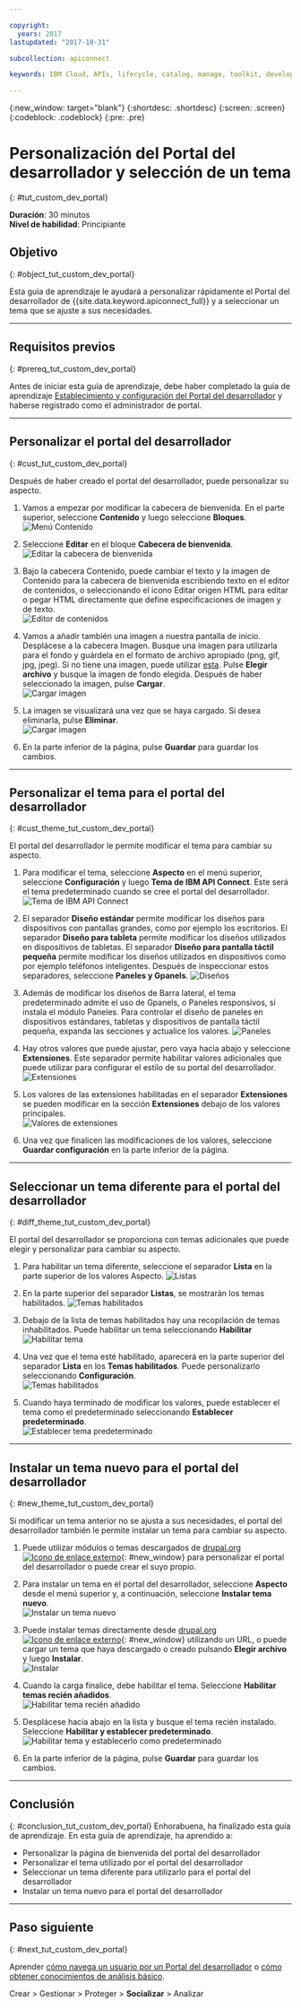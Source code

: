 ```yaml
---

copyright:
  years: 2017
lastupdated: "2017-10-31"

subcollection: apiconnect

keywords: IBM Cloud, APIs, lifecycle, catalog, manage, toolkit, develop, dev portal, tutorial

---
```


{:new_window: target="blank"}
{:shortdesc: .shortdesc}
{:screen: .screen}
{:codeblock: .codeblock}
{:pre: .pre}

# Personalización del Portal del desarrollador y selección de un tema
{: #tut_custom_dev_portal}

**Duración**: 30 minutos  
**Nivel de habilidad**: Principiante  


## Objetivo
{: #object_tut_custom_dev_portal}

Esta guía de aprendizaje le ayudará a personalizar rápidamente el Portal del desarrollador de {{site.data.keyword.apiconnect_full}} y a seleccionar un tema que se ajuste a sus necesidades.

---

## Requisitos previos
{: #prereq_tut_custom_dev_portal}

Antes de iniciar esta guía de aprendizaje, debe haber completado la guía de aprendizaje [Establecimiento y configuración del Portal del desarrollador](/docs/services/apiconnect/tutorials?topic=apiconnect-tut_config_dev_portal) y haberse registrado como el administrador de portal.

---

## Personalizar el portal del desarrollador
{: #cust_tut_custom_dev_portal}

Después de haber creado el portal del desarrollador, puede personalizar su aspecto.

1. Vamos a empezar por modificar la cabecera de bienvenida. En el parte superior, seleccione **Contenido** y luego seleccione **Bloques**.  
  ![Menú Contenido](images/31-content.png)

2. Seleccione **Editar** en el bloque **Cabecera de bienvenida**.  
  ![Editar la cabecera de bienvenida](images/32-edit.png)

3. Bajo la cabecera Contenido, puede cambiar el texto y la imagen de Contenido para la cabecera de bienvenida escribiendo texto en el editor de contenidos, o seleccionando el icono Editar origen HTML para editar o pegar HTML directamente que define especificaciones de imagen y de texto.  
  ![Editor de contenidos](images/33-content.png) 

4. Vamos a añadir también una imagen a nuestra pantalla de inicio. Desplácese a la cabecera Imagen. Busque una imagen para utilizarla para el fondo y guárdela en el formato de archivo apropiado (png, gif, jpg, jpeg). Si no tiene una imagen, puede utilizar [esta](images/Cloudy_Day.png). Pulse **Elegir archivo** y busque la imagen de fondo elegida. Después de haber seleccionado la imagen, pulse **Cargar**.  
  ![Cargar imagen](images/34-image.png)

5. La imagen se visualizará una vez que se haya cargado. Si desea eliminarla, pulse **Eliminar**.  
  ![Cargar imagen](images/35-uploaded-image.png)
 
6. En la parte inferior de la página, pulse **Guardar** para guardar los cambios.  
  
---

## Personalizar el tema para el portal del desarrollador
{: #cust_theme_tut_custom_dev_portal}

El portal del desarrollador le permite modificar el tema para cambiar su aspecto.

1. Para modificar el tema, seleccione **Aspecto** en el menú superior, seleccione **Configuración** y luego **Tema de IBM API Connect**. Este será el tema predeterminado cuando se cree el portal del desarrollador.
  ![Tema de IBM API Connect](images/41-APIC-theme.png) 


2. El separador **Diseño estándar** permite modificar los diseños para dispositivos con pantallas grandes, como por ejemplo los escritorios. El separador **Diseño para tableta** permite modificar los diseños utilizados en dispositivos de tabletas. El separador **Diseño para pantalla táctil pequeña** permite modificar los diseños utilizados en dispositivos como por ejemplo teléfonos inteligentes. Después de inspeccionar estos separadores, seleccione **Paneles y Gpanels**.
  ![Diseños](images/42-layout.png)

3. Además de modificar los diseños de Barra lateral, el tema predeterminado admite el uso de Gpanels, o Paneles responsivos, si instala el módulo Paneles. Para controlar el diseño de paneles en dispositivos estándares, tabletas y dispositivos de pantalla táctil pequeña, expanda las secciones y actualice los valores.
  ![Paneles](images/43-panels.png) 

4. Hay otros valores que puede ajustar, pero vaya hacia abajo y seleccione **Extensiones**. Este separador permite habilitar valores adicionales que puede utilizar para configurar el estilo de su portal del desarrollador.  
  ![Extensiones](images/44-extensions.png)

5. Los valores de las extensiones habilitadas en el separador **Extensiones** se pueden modificar en la sección **Extensiones** debajo de los valores principales.     
  ![Valores de extensiones](images/45-extension-settings.png)

6. Una vez que finalicen las modificaciones de los valores, seleccione **Guardar configuración** en la parte inferior de la página.

---

## Seleccionar un tema diferente para el portal del desarrollador
{: #diff_theme_tut_custom_dev_portal}

El portal del desarrollador se proporciona con temas adicionales que puede elegir y personalizar para cambiar su aspecto.

1. Para habilitar un tema diferente, seleccione el separador **Lista** en la parte superior de los valores Aspecto. ![Listas](images/51-list.png) 

2. En la parte superior del separador **Listas**, se mostrarán los temas habilitados.
  ![Temas habilitados](images/52-enabled-themes.png)

3. Debajo de la lista de temas habilitados hay una recopilación de temas inhabilitados. Puede habilitar un tema seleccionando **Habilitar**   
  ![Habilitar tema](images/53-enable-theme.png) 

4. Una vez que el tema esté habilitado, aparecerá en la parte superior del separador **Lista** en los **Temas habilitados**. Puede personalizarlo seleccionando **Configuración**.  
  ![Temas habilitados](images/54-theme-settings.png)

5. Cuando haya terminado de modificar los valores, puede establecer el tema como el predeterminado seleccionando **Establecer predeterminado**.     
  ![Establecer tema predeterminado](images/55-set-default.png)

---

## Instalar un tema nuevo para el portal del desarrollador
{: #new_theme_tut_custom_dev_portal}

Si modificar un tema anterior no se ajusta a sus necesidades, el portal del desarrollador también le permite instalar un tema para cambiar su aspecto.

1. Puede utilizar módulos o temas descargados de [drupal.org ![Icono de enlace externo](../../icons/launch-glyph.svg "Icono de enlace externo")](http://drupal.org){: #new_window} para personalizar el portal del desarrollador o puede crear el suyo propio.

2. Para instalar un tema en el portal del desarrollador, seleccione **Aspecto** desde el menú superior y, a continuación, seleccione **Instalar tema nuevo**.  
  ![Instalar un tema nuevo](images/62-install-new.png)

3. Puede instalar temas directamente desde [drupal.org ![Icono de enlace externo](../../icons/launch-glyph.svg "Icono de enlace externo")](http://drupal.org){: #new_window} utilizando un URL, o puede cargar un tema que haya descargado o creado pulsando **Elegir archivo** y luego **Instalar**.  
  ![Instalar](images/63-install.png) 

4. Cuando la carga finalice, debe habilitar el tema. Seleccione **Habilitar temas recién añadidos**.  
  ![Habilitar tema recién añadido](images/64-upload.png)

5. Desplácese hacia abajo en la lista y busque el tema recién instalado. Seleccione **Habilitar y establecer predeterminado**.  
  ![Habilitar tema y establecerlo como predeterminado](images/65-enable.png)

6. En la parte inferior de la página, pulse **Guardar** para guardar los cambios.  

---

## Conclusión
{: #conclusion_tut_custom_dev_portal}
Enhorabuena, ha finalizado esta guía de aprendizaje. En esta guía de aprendizaje, ha aprendido a:

* Personalizar la página de bienvenida del portal del desarrollador
* Personalizar el tema utilizado por el portal del desarrollador 
* Seleccionar un tema diferente para utilizarlo para el portal del desarrollador
* Instalar un tema nuevo para el portal del desarrollador

---

## Paso siguiente
{: #next_tut_custom_dev_portal}

Aprender [cómo navega un usuario por un Portal del desarrollador](/docs/services/apiconnect/tutorials?topic=apiconnect-tut_discover_apis) o [cómo obtener conocimientos de análisis básico](/docs/services/apiconnect/tutorials?topic=apiconnect-tut_insights_analytics).

Crear > Gestionar > Proteger > **Socializar** > Analizar  

